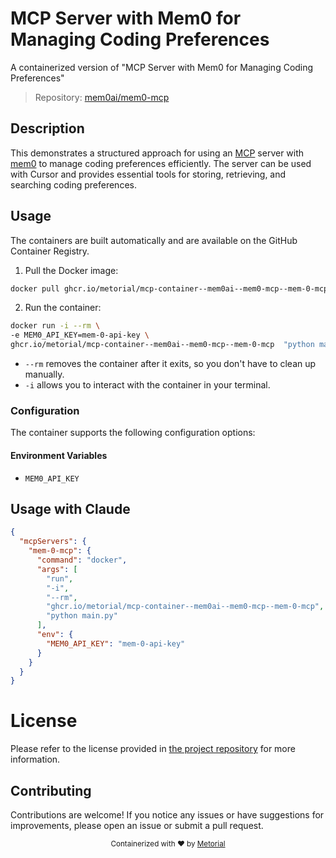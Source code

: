 
# MCP Server with Mem0 for Managing Coding Preferences

A containerized version of "MCP Server with Mem0 for Managing Coding Preferences"

> Repository: [mem0ai/mem0-mcp](https://github.com/mem0ai/mem0-mcp)

## Description

This demonstrates a structured approach for using an [MCP](https://modelcontextprotocol.io/introduction) server with [mem0](https://mem0.ai) to manage coding preferences efficiently. The server can be used with Cursor and provides essential tools for storing, retrieving, and searching coding preferences.


## Usage

The containers are built automatically and are available on the GitHub Container Registry.

1. Pull the Docker image:

```bash
docker pull ghcr.io/metorial/mcp-container--mem0ai--mem0-mcp--mem-0-mcp
```

2. Run the container:

```bash
docker run -i --rm \ 
-e MEM0_API_KEY=mem-0-api-key \
ghcr.io/metorial/mcp-container--mem0ai--mem0-mcp--mem-0-mcp  "python main.py"
```

- `--rm` removes the container after it exits, so you don't have to clean up manually.
- `-i` allows you to interact with the container in your terminal.



### Configuration

The container supports the following configuration options:




#### Environment Variables

- `MEM0_API_KEY`




## Usage with Claude

```json
{
  "mcpServers": {
    "mem-0-mcp": {
      "command": "docker",
      "args": [
        "run",
        "-i",
        "--rm",
        "ghcr.io/metorial/mcp-container--mem0ai--mem0-mcp--mem-0-mcp",
        "python main.py"
      ],
      "env": {
        "MEM0_API_KEY": "mem-0-api-key"
      }
    }
  }
}
```

# License

Please refer to the license provided in [the project repository](https://github.com/mem0ai/mem0-mcp) for more information.

## Contributing

Contributions are welcome! If you notice any issues or have suggestions for improvements, please open an issue or submit a pull request.

<div align="center">
  <sub>Containerized with ❤️ by <a href="https://metorial.com">Metorial</a></sub>
</div>
  